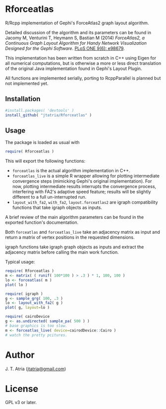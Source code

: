 # Rforceatlas

R/Rcpp implementation of Gephi's ForceAtlas2 graph layout algorithm.

Detailed discussion of the algorithm and its parameters can be found in Jacomy M, Venturini T,
Heymann S, Bastian M (2014) _ForceAtlas2, a Continuous Graph Layout Algorithm for Handy Network
Visualization Designed for the Gephi Software_.
[PLoS ONE 9(6): e98679](http://journals.plos.org/plosone/article?id=10.1371/journal.pone.0098679).

This implementation has been written from scratch in C++ using Eigen for all numerical computations,
but is otherwise a more or less direct translation of the original Java implementation found in
Gephi's Layout Plugin.

All functions are implemented serially, porting to RcppParallel is planned but not
implemented yet.

## Installation

```R
#install.packages( 'devtools' )
install_github( "jtatria/Rforceatlas" )
```

## Usage

The package is loaded as usual with

```R
require( Rforceatlas )
```

This will export the following functions:
* `forceatlas` is the actual algorithm implementation in C++.
* `forceatlas_live` is a simple R wrapper allowing for plotting intermediate convergence steps
  (mimicking Gephi's original implementation). For now, plotting intermediate results interrupts
  the convergence process, interfering with FA2's adaptive speed feature; results will be slightly
  different to a full un-interrupted run.
* `layout_with_fa2`, `with_fa2`, `layout.forceatlas2` are igraph compatibility functions that take
  igraph objects as inputs.

A brief review of the main algorithm parameters can be found in the exported function's
documentation.

Both `forceatlas` and `forceatlas_live` take an adjacency matrix as input and return a matrix of
vertex positions in the requested dimensions.

igraph functions take igraph graph objects as inputs and extract the adjacency matrix before calling
the main work function.

Typical usage:

```R
require( Rforceatlas )
m <- matrix( ( runif( 100*100 ) > .3 ) * 1, 100, 100 )
lo <- forceatlas( m )
plot( lo )

require( igraph )
g <- sample_grg( 100, .3 )
lo <- layout_with_fa2( g )
plot( g, layout=lo )

require( cairoDevice
g <- as.undirected( sample_pa( 500 ) )
# base graphics is too slow.
m <- forceatlas_live( device=cairodDevice::Cairo )
# watch the pretty pcitures.
```

# Author

J. T. Atria (jtatria@gmail.com)

# License

GPL v3 or later.
